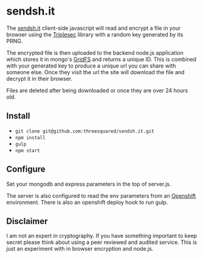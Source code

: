 # sendsh.it
The [sendsh.it](https://sendsh.it/) client-side javascript will read and encrypt a file in your browser using the [Triplesec](http://keybase.github.io/triplesec/) library with a random key generated by its PRNG.

The encrypted file is then uploaded to the backend node.js application which stores it in mongo's [GridFS](http://docs.mongodb.org/manual/core/gridfs/) and returns a unique ID. This is combined with your generated key to produce a unique url you can share with someone else. Once they visit the url the site will download the file and decrypt it in their browser.

Files are deleted after being downloaded or once they are over 24 hours old.

## Install
 * `git clone git@github.com:threesquared/sendsh.it.git`
 * `npm install`
 * `gulp`
 * `npm start`

## Configure
Set your mongodb and express parameters in the top of server.js.

The server is also configured to read the env parameters from an [Openshift](https://www.openshift.com/) environment. There is also an openshift deploy hook to run gulp.

## Disclaimer
I am not an expert in cryptography. If you have something important to keep secret please think about using a peer reviewed and audited service. This is just an experiment with in browser encryption and node.js.
